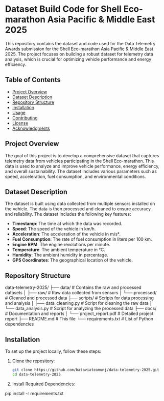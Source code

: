 # Dataset Build Code for Shell Eco-marathon Asia Pacific & Middle East 2025

This repository contains the dataset and code used for the Data Telemetry Awards submission for the Shell Eco-marathon Asia Pacific & Middle East 2025. The project focuses on building a robust dataset for telemetry data analysis, which is crucial for optimizing vehicle performance and energy efficiency.

## Table of Contents

- [Project Overview](#project-overview)
- [Dataset Description](#dataset-description)
- [Repository Structure](#repository-structure)
- [Installation](#installation)
- [Usage](#usage)
- [Contributing](#contributing)
- [License](#license)
- [Acknowledgments](#acknowledgments)

## Project Overview

The goal of this project is to develop a comprehensive dataset that captures telemetry data from vehicles participating in the Shell Eco-marathon. This data is used to analyze and improve vehicle performance, energy efficiency, and overall sustainability. The dataset includes various parameters such as speed, acceleration, fuel consumption, and environmental conditions.

## Dataset Description

The dataset is built using data collected from multiple sensors installed on the vehicle. The data is then processed and cleaned to ensure accuracy and reliability. The dataset includes the following key features:

- **Timestamp**: The time at which the data was recorded.
- **Speed**: The speed of the vehicle in km/h.
- **Acceleration**: The acceleration of the vehicle in m/s².
- **Fuel Consumption**: The rate of fuel consumption in liters per 100 km.
- **Engine RPM**: The engine revolutions per minute.
- **Temperature**: The ambient temperature in °C.
- **Humidity**: The ambient humidity in percentage.
- **GPS Coordinates**: The geographical location of the vehicle.

## Repository Structure
data-telemetry-2025/
├── data/                    # Contains the raw and processed datasets
│   ├── raw/                 # Raw data collected from sensors
│   └── processed/           # Cleaned and processed data
├── scripts/                 # Scripts for data processing and analysis
│   ├── data_cleaning.py     # Script for cleaning the raw data
│   └── data_analysis.py     # Script for analyzing the processed data
├── docs/                    # Documentation and reports
│   └── project_report.pdf   # Detailed project report
├── README.md                # This file
└── requirements.txt         # List of Python dependencies


## Installation

To set up the project locally, follow these steps:

1. Clone the repository:
   ```bash
   git clone https://github.com/bataviateamunj/data-telemetry-2025.git
   cd data-telemetry-2025

1. Install Required Dependencies:

pip install -r requirements.txt
